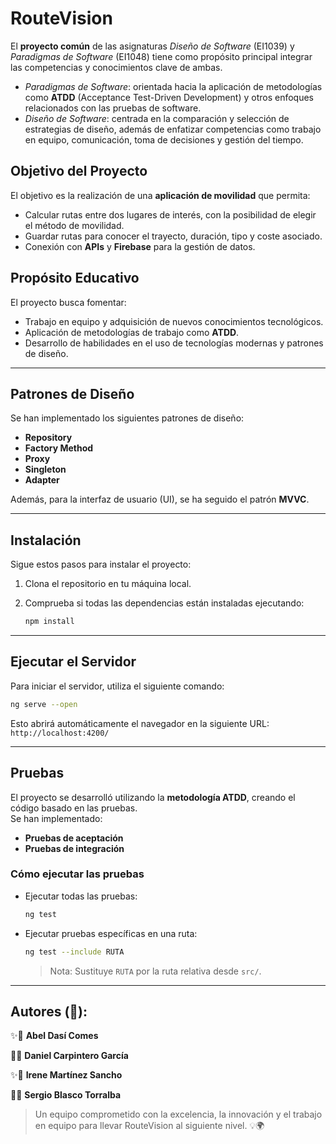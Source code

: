 # **RouteVision**

El **proyecto común** de las asignaturas *Diseño de Software* (EI1039) y *Paradigmas de Software* (EI1048) tiene como propósito principal integrar las competencias y conocimientos clave de ambas.  
- *Paradigmas de Software*: orientada hacia la aplicación de metodologías como **ATDD** (Acceptance Test-Driven Development) y otros enfoques relacionados con las pruebas de software.  
- *Diseño de Software*: centrada en la comparación y selección de estrategias de diseño, además de enfatizar competencias como trabajo en equipo, comunicación, toma de decisiones y gestión del tiempo.

## **Objetivo del Proyecto**
El objetivo es la realización de una **aplicación de movilidad** que permita:  
- Calcular rutas entre dos lugares de interés, con la posibilidad de elegir el método de movilidad.  
- Guardar rutas para conocer el trayecto, duración, tipo y coste asociado.  
- Conexión con **APIs** y **Firebase** para la gestión de datos.


## **Propósito Educativo**
El proyecto busca fomentar:  
- Trabajo en equipo y adquisición de nuevos conocimientos tecnológicos.  
- Aplicación de metodologías de trabajo como **ATDD**.  
- Desarrollo de habilidades en el uso de tecnologías modernas y patrones de diseño.

---

## **Patrones de Diseño**
Se han implementado los siguientes patrones de diseño:  
- **Repository**  
- **Factory Method**  
- **Proxy**  
- **Singleton**  
- **Adapter**  

Además, para la interfaz de usuario (UI), se ha seguido el patrón **MVVC**.

---

## **Instalación**
Sigue estos pasos para instalar el proyecto:  

1. Clona el repositorio en tu máquina local.  
2. Comprueba si todas las dependencias están instaladas ejecutando:  

   ```bash
   npm install
   ```

---

## **Ejecutar el Servidor**
Para iniciar el servidor, utiliza el siguiente comando:  
```bash
ng serve --open
```
Esto abrirá automáticamente el navegador en la siguiente URL:  
`http://localhost:4200/`

---

## **Pruebas**
El proyecto se desarrolló utilizando la **metodología ATDD**, creando el código basado en las pruebas.  
Se han implementado:  
- **Pruebas de aceptación**  
- **Pruebas de integración**

### **Cómo ejecutar las pruebas**
- Ejecutar todas las pruebas:  
  ```bash
  ng test
  ```
- Ejecutar pruebas específicas en una ruta:  
  ```bash
  ng test --include RUTA
  ```
  > Nota: Sustituye `RUTA` por la ruta relativa desde `src/`.

---

## Autores (👥):

✨🚀 **Abel Dasí Comes**    

🚀✨ **Daniel Carpintero García**  

✨🚀 **Irene Martínez Sancho**    

🚀✨ **Sergio Blasco Torralba**  

> Un equipo comprometido con la excelencia, la innovación y el trabajo en equipo para llevar RouteVision al siguiente nivel. 💡🌍
